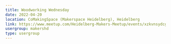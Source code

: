 ```yaml
---
title: Woodworking Wednesday
date: 2022-04-20
location: CoMakingSpace (Makerspace Heidelberg), Heidelberg
link: https://www.meetup.com/Heidelberg-Makers-Meetup/events/xzkvnsydcgbbc/
usergroup: makershd
type: usergroup
---
```

